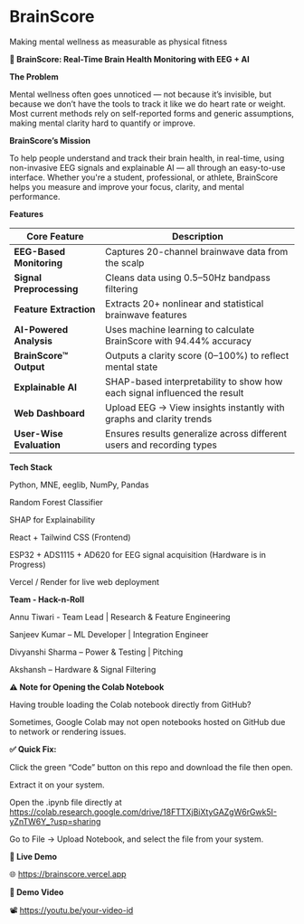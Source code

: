 # BrainScore
Making mental wellness as measurable as physical fitness

**🧠 BrainScore: Real-Time Brain Health Monitoring with EEG + AI**

**The Problem**

Mental wellness often goes unnoticed — not because it’s invisible, but because we don’t have the tools to track it like we do heart rate or weight. Most current methods rely on self-reported forms and generic assumptions, making mental clarity hard to quantify or improve.

**BrainScore’s Mission**

To help people understand and track their brain health, in real-time, using non-invasive EEG signals and explainable AI — all through an easy-to-use interface. Whether you're a student, professional, or athlete, BrainScore helps you measure and improve your focus, clarity, and mental performance.

**Features**

| Core Feature              | Description                                                               |
| --------------------------| --------------------------------------------------------------------------|
|  **EEG-Based Monitoring** | Captures 20-channel brainwave data from the scalp                         |
|  **Signal Preprocessing** | Cleans data using 0.5–50Hz bandpass filtering                             |
|  **Feature Extraction**   | Extracts 20+ nonlinear and statistical brainwave features                 |
|  **AI-Powered Analysis**  | Uses machine learning to calculate BrainScore with 94.44% accuracy        |
|  **BrainScore™ Output**   | Outputs a clarity score (0–100%) to reflect mental state                  |
|  **Explainable AI**       | SHAP-based interpretability to show how each signal influenced the result |
|  **Web Dashboard**        | Upload EEG → View insights instantly with graphs and clarity trends       |
|  **User-Wise Evaluation** | Ensures results generalize across different users and recording types     |




**Tech Stack**

 Python, MNE, eeglib, NumPy, Pandas
 
 Random Forest Classifier
 
 SHAP for Explainability
 
 React + Tailwind CSS (Frontend)
 
 ESP32 + ADS1115 + AD620 for EEG signal acquisition  (Hardware is in Progress)
 
 Vercel / Render for live web deployment



**Team - Hack-n-Roll**

Annu Tiwari - Team Lead | Research & Feature Engineering

Sanjeev Kumar –  ML Developer | Integration Engineer

Divyanshi Sharma – Power & Testing | Pitching 

Akshansh – Hardware & Signal Filtering


**⚠️ Note for Opening the Colab Notebook**

Having trouble loading the Colab notebook directly from GitHub?

Sometimes, Google Colab may not open notebooks hosted on GitHub due to network or rendering issues.

**✅ Quick Fix:**

Click the green “Code” button on this repo and download the file then open.

Extract it on your system.

Open the .ipynb file directly at https://colab.research.google.com/drive/18FTTXjBiXtyGAZgW6rGwk5I-yZnTW6Y_?usp=sharing

Go to File → Upload Notebook, and select the file from your system.




**🔗 Live Demo**

🌐 https://brainscore.vercel.app

**🎥 Demo Video**

📽️ https://youtu.be/your-video-id

